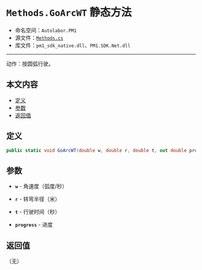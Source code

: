 # `Methods.GoArcWT` 静态方法

- 命名空间：`Autolabor.PM1`
- 源文件：[`Methods.cs`](https://github.com/autolaborcenter/Autolabor.PM1.SDK.Net/blob/master/PM1.SDK.Net/PM1.SDK.Net/Methods.cs)
- 库文件：`pm1_sdk_native.dll`、`PM1.SDK.Net.dll`

------

动作：按圆弧行驶。

## 本文内容

- <a href="#定义">定义</a>
- <a href="#参数">参数</a>
- <a href="#返回值">返回值</a>

<a name="定义"></a>

## 定义

```c#
public static void GoArcWT(double w, double r, double t, out double progress)
```

<a name="参数"></a>

## 参数

* **`w`** - 角速度（弧度/秒）

* **`r`** - 转弯半径（米）

* **`t`** - 行驶时间（秒）

* **`progress`** - 进度

<a name="返回值"></a>

## 返回值

（无）
